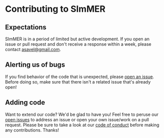 # Contributing to SImMER

## Expectations
SImMER is in a period of limited but active development. If you open an issue or pull request and don't receive a response within a week, please contact asavel@gmail.com.

## Alerting us of bugs
If you find behavior of the code that is unexpected, please [open an issue](https://github.com/arjunsavel/shane-reduction/issues). Before doing so, make sure that there isn't a related issue that's already open!

## Adding code
Want to extend our code? We'd be glad to have you! Feel free to peruse our [open issues](https://github.com/arjunsavel/shane-reduction/issues) to address an issue or open your own issue/work on a pull request. Please be sure to take a look at our [code of conduct](https://github.com/arjunsavel/shane-reduction/blob/master/CODE_OF_CONDUCT.md) before making any contributions. Thanks!
